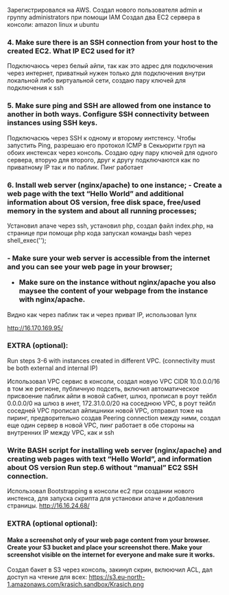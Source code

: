 Зарегистрировался на AWS.
Создал нового пользователя admin и группу administrators при помощи IAM
Создал два EC2 сервера в консоли: amazon linux и ubuntu

<h3>4. Make sure there is an SSH connection from your host to the created EC2. What IP EC2 used for it?</h3>

Подключаюсь через белый айпи, так как это адрес для подключения через интернет, приватный нужен только для подключения внутри локальной либо виртуальной сети, создаю пару ключей для подключения к ssh

<h3>5. Make sure  ping and SSH are allowed from one instance to another in both ways. Configure SSH connectivity between instances using SSH keys.</h3>

Подключасюь через SSH к одному и второму интстенсу. Чтобы запустить Ping, разрешаю его протокол ICMP в Секьюрити груп на обоих инстенсах через консоль. Создаю одну пару ключей для одного сервера, вторую для второго, друг к другу подключаются как по приватному IP так и по паблик. Пинг работает 

<h3>6. Install web server (nginx/apache) to one instance;
- Create a web page with the text “Hello World” and additional information about OS version, free disk space,  free/used memory in the system and about all running processes;</h3>

Установил апаче через ssh, установил php, создал файл index.php, на странице при помощи php кода запускал команды bash через shell_exec(''); 

<h3>- Make sure your web server is accessible from the internet and you can see your web page in your browser;

- Make sure on the instance without nginx/apache you also maysee the content of your webpage from the instance with nginx/apache.</h3>

Видно как через паблик так и через приват IP, использовал lynx

http://16.170.169.95/

<h3>EXTRA (optional): </h3>

Run steps 3-6 with instances created in different VPC. (connectivity must be both external and internal IP)       

Использовал VPC сервис в консоли, создал новую VPC CIDR 10.0.0.0/16 в том же регионе, публичную подсеть, включил автоматическое присвоение паблик айпи в новой сабнет, шлюз, прописал в роут тейбл 0.0.0.0/0 на шлюз в инет, 172.31.0.0/20 на соседнюю VPC, в роут тейбл соседней VPC прописал айпишники новой VPC, отправил тоже на пиринг, предворительно создав Peering connection между ними, создал еще один сервер в новой VPC, пинг работает в обе стороны на внутренних IP между VPC, как и ssh

<h3>Write BASH script for installing web server (nginx/apache) and creating web pages with text “Hello World”, and information about OS version
Run step.6 without “manual” EC2 SSH connection.</h3>

Использовал Bootstrapping в консоли ec2 при создании нового инстенса, для запуска скрипта для установки апаче и добавления страницы.
http://16.16.24.68/

<h3>EXTRA (optional optional):</h3>

<h4>Make a screenshot only of your web page сontent from your browser.
Create your S3 bucket and place your screenshot there.
Make your screenshot visible on the internet for everyone and make sure it works.</h4>

Создал бакет в S3 через консоль, закинул скрин, вклюючил ACL, дал доступ на чтение для всех: https://s3.eu-north-1.amazonaws.com/krasich.sandbox/Krasich.png
